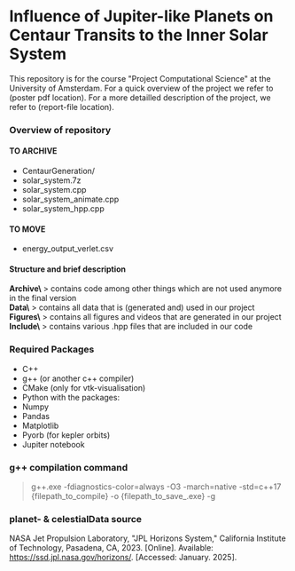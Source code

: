 # Influence of Jupiter-like Planets on Centaur Transits to the Inner Solar System
This repository is for the course "Project Computational Science" at the University of Amsterdam.
For a quick overview of the project we refer to (poster pdf location). For a more detailled description of
the project, we refer to (report-file location).

### Overview of repository

#### TO ARCHIVE
- CentaurGeneration/
- solar_system.7z
- solar_system.cpp
- solar_system_animate.cpp
- solar_system_hpp.cpp

#### TO MOVE
- energy_output_verlet.csv

#### Structure and brief description
__Archive\\__ > contains code among other things which are not used anymore in the final version <br>
__Data\\__ > contains all data that is (generated and) used in our project <br>
__Figures\\__ > contains all figures and videos that are generated in our project <br>
__Include\\__ > contains various .hpp files that are included in our code <br>


### Required Packages
- C++
- g++ (or another c++ compiler)
- CMake (only for vtk-visualisation)
- Python with the packages:
- Numpy
- Pandas
- Matplotlib
- Pyorb (for kepler orbits)
- Jupiter notebook

### g++ compilation command
> g++.exe -fdiagnostics-color=always -O3 -march=native -std=c++17 {filepath_to_compile} -o {filepath_to_save_.exe} -g

### planet- & celestialData source
NASA Jet Propulsion Laboratory, "JPL Horizons System," California Institute of Technology, Pasadena, CA, 2023. [Online]. Available: https://ssd.jpl.nasa.gov/horizons/. [Accessed: January. 2025].
